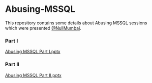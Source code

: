 # Abusing-MSSQL

This repository contains some details about Abusing MSSQL sessions which were presented [@NullMumbai](https://twitter.com/NullMumbai). 

### Part I
[Abusing MSSQL Part I.pptx](Abusing%20MSSQL%20Part%20I.pptx)

### Part II
[Abusing MSSQL Part II.pptx](Abusing%20MSSQL%20Part%20II.pptx)
